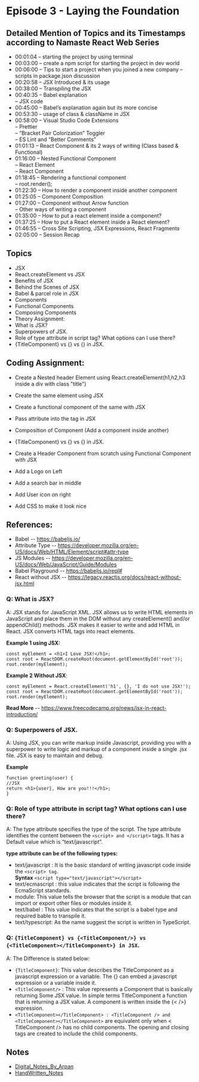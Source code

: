 # Episode 3 - Laying the Foundation

## Detailed Mention of Topics and its Timestamps according to Namaste React Web Series

- 00:01:04 – starting the project by using terminal
- 00:03:00 – create a npm script for starting the project in dev world
- 00:06:00 – Tips to start a project when you joined a new company
  – scripts in package.json discussion
- 00:20:58 – JSX Introduced & its usage
- 00:38:00 – Transpiling the JSX
- 00:40:35 – Babel explanation<BR>
  – JSX code
- 00:45:00 – Babel’s explanation again but its more concise
- 00:53:30 – usage of class & className in JSX
- 00:58:00 – Visual Studio Code Extensions<br>
  – Prettier<br>
  – “Bracket Pair Colorization” Toggler<br>
  – ES Lint and “Better Comments”<br>
- 01:01:13 – React Component & its 2 ways of writing (Class based & Functional)
- 01:16:00 – Nested Functional Component<br>
  – React Element<br>
  – React Component
- 01:18:45 – Rendering a functional component<br>
  – root.render(<HeadingComponent/>);
- 01:22:30 – How to render a component inside another component
- 01:25:05 – Component Composition
- 01:27:00 – Component without Arrow function<br>
  – Other ways of writing a component
- 01:35:00 – How to put a react element inside a component?
- 01:37:25 – How to put a React element inside a React element?
- 01:46:55 – Cross Site Scripting, JSX Expressions, React Fragments
- 02:05:00 – Session Recap

## Topics

- JSX
- React.createElement vs JSX
- Benefits of JSX
- Behind the Scenes of JSX
- Babel & parcel role in JSX
- Components
- Functional Components
- Composing Components
- Theory Assignment:
- What is JSX?
- Superpowers of JSX.
- Role of type attribute in script tag? What options can I use there?
- {TitleComponent} vs {<TitleComponent/>} vs {<TitleComponent></TitleComponent>} in JSX.

## Coding Assignment:

- Create a Nested header Element using React.createElement(h1,h2,h3 inside a div with class "title")

- Create the same element using JSX
- Create a functional component of the same with JSX
- Pass attribute into the tag in JSX
- Composition of Component (Add a component inside another)
- {TitleComponent} vs {<TitleComponent/>} vs {<TitleComponent></TitleComponent>} in JSX.
- Create a Header Component from scratch using Functional Component with JSX

- Add a Logo on Left
- Add a search bar in middle
- Add User icon on right
- Add CSS to make it look nice

## References:

- Babel -- https://babeljs.io/
- Attribute Type -- https://developer.mozilla.org/en-US/docs/Web/HTML/Element/script#attr-type
- JS Modules -- https://developer.mozilla.org/en-US/docs/Web/JavaScript/Guide/Modules
- Babel Playground -- https://babeljs.io/repl#
- React without JSX -- https://legacy.reactjs.org/docs/react-without-jsx.html

### Q: What is JSX?

A: JSX stands for JavaScript XML. JSX allows us to write HTML elements in JavaScript and place them in the DOM without any createElement() and/or appendChild() methods. JSX makes it easier to write and add HTML in React. JSX converts HTML tags into react elements.

**Example 1 using JSX:**

```JS
const myElement = <h1>I Love JSX!</h1>;
const root = ReactDOM.createRoot(document.getElementById('root'));
root.render(myElement);
```

**Example 2 Without JSX**:

```JS
const myElement = React.createElement('h1', {}, 'I do not use JSX!');
const root = ReactDOM.createRoot(document.getElementById('root'));
root.render(myElement);
```

**Read More** -- https://www.freecodecamp.org/news/jsx-in-react-introduction/

### Q: Superpowers of JSX.

A: Using JSX, you can write markup inside Javascript, providing you with a superpower to write logic and markup of a component inside a single .jsx file. JSX is easy to maintain and debug.

**Example**

```JS
function greeting(user) {
//JSX
return <h1>{user}, How are you!!!</h1>;
}
```

### Q: Role of type attribute in script tag? What options can I use there?

A: The type attribute specifies the type of the script. The type attribute identifies the content between the `<script> and </script>` tags. It has a Default value which is “text/javascript”.

**type attribute can be of the following types:**

- text/javascript : It is the basic standard of writing javascript code inside the `<script> tag`.<BR>
  **Syntax**
  `<script type="text/javascript"></script>`
- text/ecmascript : this value indicates that the script is following the EcmaScript standards.
- module: This value tells the browser that the script is a module that can import or export other files or modules inside it.
- text/babel : This value indicates that the script is a babel type and required bable to transpile it.
- text/typescript: As the name suggest the script is written in TypeScript.

### Q: `{TitleComponent} vs {<TitleComponent/>} vs {<TitleComponent></TitleComponent>} in JSX`.

A: The Difference is stated below:

- `{TitleComponent}`: This value describes the TitleComponent as a javascript expression or a variable. The {} can embed a javascript expression or a variable inside it.
- `<TitleComponent/>` : This value represents a Component that is basically returning Some JSX value. In simple terms TitleComponent a function that is returning a JSX value. A component is written inside the {< />} expression.
- `<TitleComponent></TitleComponent> : <TitleComponent /> and <TitleComponent></TitleComponent>` are equivalent only when < TitleComponent /> has no child components. The opening and closing tags are created to include the child components.

## Notes

- [Digital_Notes_By_Arpan](https://drive.google.com/file/d/1xG4O3DmjWDMSo-l1d0QZZeZ6pTBmuvX4/view)
- [HandWritten_Notes](https://drive.google.com/file/d/1Wu_FdhPVTGkIB_E1K7EM-K5afjVLnRS7/view)
